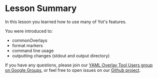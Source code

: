 # Lesson Summary

In this lesson you learned how to use many of Yot's features.

You were introduced to:
  - commonOverlays
  - format markers
  - command line usage
  - outputting changes (stdout and output directory)


If you have any questions, please join our [YAML Overlay Tool Users group on Google Groups](https://groups.google.com/g/yaml-overlay-tool-users), or feel free to open issues on our [Github project](https://github.com/vmware-tanzu-labs/yaml-overlay-tool).